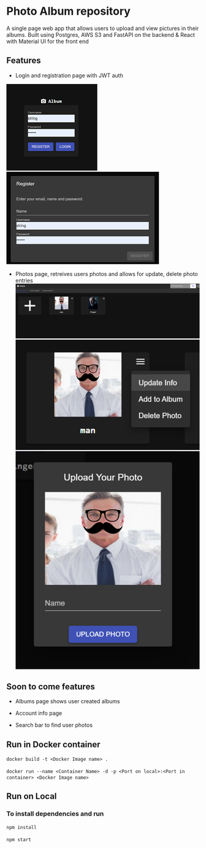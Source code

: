 # Photo Album repository

A single page web app that allows users to upload and view pictures in their albums. Built using Postgres, AWS S3 and FastAPI on the backend & React with Material UI for the front end

## Features
* Login and registration page with JWT auth

![Login](https://github.com/willu98/photo-album-fe/blob/master/images/login.png)
![Register](https://github.com/willu98/photo-album-fe/blob/master/images/register.png?raw=true)

* Photos page, retreives users photos and allows for update, delete photo entries
![photos_page](https://github.com/willu98/photo-album-fe/blob/master/images/photos_page.png)
![photo_options](https://github.com/willu98/photo-album-fe/blob/master/images/photo_options.png)
![upload](https://github.com/willu98/photo-album-fe/blob/master/images/upload.png)

## Soon to come features
* Albums page shows user created albums

* Account info page

* Search bar to find user photos

## Run in Docker container
~~~~
docker build -t <Docker Image name> . 

docker run --name <Container Name> -d -p <Port on local>:<Port in container> <Docker Image name>
~~~~

## Run on Local
### To install dependencies and run
~~~~
npm install

npm start
~~~~
